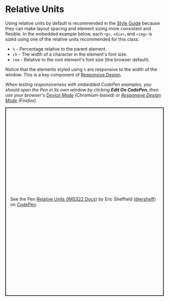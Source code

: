 # Relative Units

Using relative units by default is recommended in the [Style Guide](../../style-guide) because they can make layout spacing and element sizing more consistent and flexible. In the embedded example below, each `<p>`, `<div>`, and `<img>` is sized using one of the relative units recommended for this class:

- `%` - Percentage relative to the parent element.
- `ch` - The width of a character in the element's font size.
- `rem` - Relative to the root element's font size (the browser default).

Notice that the elements styled using `%` are responsive to the width of the window. This is a key component of [Responsive Design](https://developer.mozilla.org/en-US/docs/Learn/CSS/CSS_layout/Responsive_Design).

_When testing responsiveness with embedded CodePen examples, you should open the Pen in its own window by clicking **Edit On CodePen**, then use your browser's [Device Mode](https://developer.chrome.com/docs/devtools/device-mode) (Chromium-based) or [Responsive Design Mode](https://firefox-source-docs.mozilla.org/devtools-user/responsive_design_mode/) (Firefox)._

<p class="codepen" data-height="600" data-default-tab="html,result" data-slug-hash="qBgevda" data-editable="true" data-user="ersheff" style="height: 600px; box-sizing: border-box; display: flex; align-items: center; justify-content: center; border: 2px solid; margin: 1em 0; padding: 1em;">
  <span>See the Pen <a href="https://codepen.io/ersheff/pen/qBgevda">
  Relative Units (IMS322 Docs)</a> by Eric Sheffield (<a href="https://codepen.io/ersheff">@ersheff</a>)
  on <a href="https://codepen.io">CodePen</a>.</span>
</p>
<script async src="https://cpwebassets.codepen.io/assets/embed/ei.js"></script>
